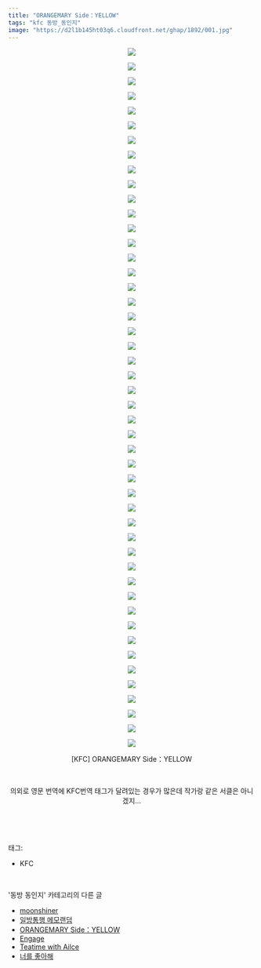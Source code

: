 ```yaml
---
title: "ORANGEMARY Side：YELLOW"
tags: "kfc 동방_동인지"
image: "https://d2l1b145ht03q6.cloudfront.net/ghap/1892/001.jpg"
---
```

<div class="article">
<p style="text-align: center; clear: none; float: none;"><img src="{{ site.imgserver1 }}/ghap/1892/001.jpg"/></p>
<p style="text-align: center; clear: none; float: none;"><img src="{{ site.imgserver1 }}/ghap/1892/002.jpg"/></p>
<p style="text-align: center; clear: none; float: none;"><img src="{{ site.imgserver1 }}/ghap/1892/003.jpg"/></p>
<p style="text-align: center; clear: none; float: none;"><img src="{{ site.imgserver1 }}/ghap/1892/004.jpg"/></p>
<p style="text-align: center; clear: none; float: none;"><img src="{{ site.imgserver1 }}/ghap/1892/005.jpg"/></p>
<p style="text-align: center; clear: none; float: none;"><img src="{{ site.imgserver1 }}/ghap/1892/006.jpg"/></p>
<p style="text-align: center; clear: none; float: none;"><img src="{{ site.imgserver1 }}/ghap/1892/007.jpg"/></p>
<p style="text-align: center; clear: none; float: none;"><img src="{{ site.imgserver1 }}/ghap/1892/008.jpg"/></p>
<p style="text-align: center; clear: none; float: none;"><img src="{{ site.imgserver1 }}/ghap/1892/009.jpg"/></p>
<p style="text-align: center; clear: none; float: none;"><img src="{{ site.imgserver1 }}/ghap/1892/010.jpg"/></p>
<p style="text-align: center; clear: none; float: none;"><img src="{{ site.imgserver1 }}/ghap/1892/011.jpg"/></p>
<p style="text-align: center; clear: none; float: none;"><img src="{{ site.imgserver1 }}/ghap/1892/012.jpg"/></p>
<p style="text-align: center; clear: none; float: none;"><img src="{{ site.imgserver1 }}/ghap/1892/013.jpg"/></p>
<p style="text-align: center; clear: none; float: none;"><img src="{{ site.imgserver1 }}/ghap/1892/014.jpg"/></p>
<p style="text-align: center; clear: none; float: none;"><img src="{{ site.imgserver1 }}/ghap/1892/015.jpg"/></p>
<p style="text-align: center; clear: none; float: none;"><img src="{{ site.imgserver1 }}/ghap/1892/016.jpg"/></p>
<p style="text-align: center; clear: none; float: none;"><img src="{{ site.imgserver1 }}/ghap/1892/017.jpg"/></p>
<p style="text-align: center; clear: none; float: none;"><img src="{{ site.imgserver1 }}/ghap/1892/018.jpg"/></p>
<p style="text-align: center; clear: none; float: none;"><img src="{{ site.imgserver1 }}/ghap/1892/019.jpg"/></p>
<p style="text-align: center; clear: none; float: none;"><img src="{{ site.imgserver1 }}/ghap/1892/020.jpg"/></p>
<p style="text-align: center; clear: none; float: none;"><img src="{{ site.imgserver1 }}/ghap/1892/021.jpg"/></p>
<p style="text-align: center; clear: none; float: none;"><img src="{{ site.imgserver1 }}/ghap/1892/022.jpg"/></p>
<p style="text-align: center; clear: none; float: none;"><img src="{{ site.imgserver1 }}/ghap/1892/023.jpg"/></p>
<p style="text-align: center; clear: none; float: none;"><img src="{{ site.imgserver1 }}/ghap/1892/024.jpg"/></p>
<p style="text-align: center; clear: none; float: none;"><img src="{{ site.imgserver1 }}/ghap/1892/025.jpg"/></p>
<p style="text-align: center; clear: none; float: none;"><img src="{{ site.imgserver1 }}/ghap/1892/026.jpg"/></p>
<p style="text-align: center; clear: none; float: none;"><img src="{{ site.imgserver1 }}/ghap/1892/027.jpg"/></p>
<p style="text-align: center; clear: none; float: none;"><img src="{{ site.imgserver1 }}/ghap/1892/028.jpg"/></p>
<p style="text-align: center; clear: none; float: none;"><img src="{{ site.imgserver1 }}/ghap/1892/029.jpg"/></p>
<p style="text-align: center; clear: none; float: none;"><img src="{{ site.imgserver1 }}/ghap/1892/030.jpg"/></p>
<p style="text-align: center; clear: none; float: none;"><img src="{{ site.imgserver1 }}/ghap/1892/031.jpg"/></p>
<p style="text-align: center; clear: none; float: none;"><img src="{{ site.imgserver1 }}/ghap/1892/032.jpg"/></p>
<p style="text-align: center; clear: none; float: none;"><img src="{{ site.imgserver1 }}/ghap/1892/033.jpg"/></p>
<p style="text-align: center; clear: none; float: none;"><img src="{{ site.imgserver1 }}/ghap/1892/034.jpg"/></p>
<p style="text-align: center; clear: none; float: none;"><img src="{{ site.imgserver1 }}/ghap/1892/035.jpg"/></p>
<p style="text-align: center; clear: none; float: none;"><img src="{{ site.imgserver1 }}/ghap/1892/036.jpg"/></p>
<p style="text-align: center; clear: none; float: none;"><img src="{{ site.imgserver1 }}/ghap/1892/037.jpg"/></p>
<p style="text-align: center; clear: none; float: none;"><img src="{{ site.imgserver1 }}/ghap/1892/038.jpg"/></p>
<p style="text-align: center; clear: none; float: none;"><img src="{{ site.imgserver1 }}/ghap/1892/039.jpg"/></p>
<p style="text-align: center; clear: none; float: none;"><img src="{{ site.imgserver1 }}/ghap/1892/040.jpg"/></p>
<p style="text-align: center; clear: none; float: none;"><img src="{{ site.imgserver1 }}/ghap/1892/041.jpg"/></p>
<p style="text-align: center; clear: none; float: none;"><img src="{{ site.imgserver1 }}/ghap/1892/042.jpg"/></p>
<p style="text-align: center; clear: none; float: none;"><img src="{{ site.imgserver1 }}/ghap/1892/043.jpg"/></p>
<p style="text-align: center; clear: none; float: none;"><img src="{{ site.imgserver1 }}/ghap/1892/044.jpg"/></p>
<p style="text-align: center; clear: none; float: none;"><img src="{{ site.imgserver1 }}/ghap/1892/045.jpg"/></p>
<p style="text-align: center; clear: none; float: none;"><img src="{{ site.imgserver1 }}/ghap/1892/046.jpg"/></p>
<p style="text-align: center; clear: none; float: none;"><img src="{{ site.imgserver1 }}/ghap/1892/047.jpg"/></p>
<p style="text-align: center; clear: none; float: none;"><img src="{{ site.imgserver1 }}/ghap/1892/048.jpg"/></p>
<p style="text-align: center; clear: none; float: none;">[KFC] ORANGEMARY Side：YELLOW</p>
<p style="text-align: center; clear: none; float: none;"><br/></p>
<p style="text-align: center; clear: none; float: none;">의외로 영문 번역에 KFC번역 태그가 달려있는 경우가 많은데 작가랑 같은 서클은 아니겠지...</p>
<p><br/></p>
</div><br/>
<div class="tagTrail">
<p>태그: </p>
<ul>
<li>KFC</li>
</ul>
</div><br/>
<div class="another">
<p>'동방 동인지' 카테고리의 다른 글</p>
<ul>
<li><a href="/ghap_1894">moonshiner</a></li>
<li><a href="/ghap_1893">일방통행 메모랜덤</a></li>
<li><a href="/ghap_1892">ORANGEMARY Side：YELLOW</a></li>
<li><a href="/ghap_1891">Engage</a></li>
<li><a href="/ghap_1890">Teatime with Ailce</a></li>
<li><a href="/ghap_1889">너를 좋아해</a></li>
</ul>
</div><br/>
<div class="cb_module cb_fluid">
<div class="cb_wrt cb_profile">
</div><!-- commentList close -->
</div><br/>
